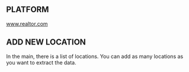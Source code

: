 ## PLATFORM
www.realtor.com

## ADD NEW LOCATION ##

In the main, there is a list of locations. You can add as many locations as you want to extract the data.
